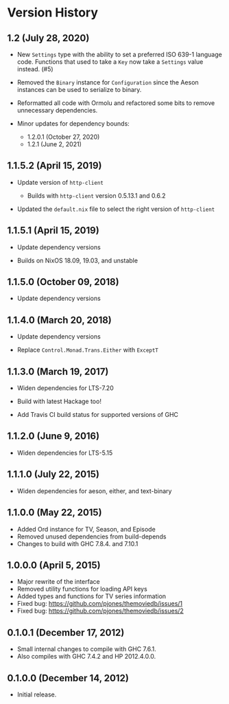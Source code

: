 # Version History

## 1.2 (July 28, 2020)

  - New `Settings` type with the ability to set a preferred ISO 639-1
    language code.  Functions that used to take a `Key` now take a
    `Settings` value instead.  (#5)

  - Removed the `Binary` instance for `Configuration` since the Aeson
    instances can be used to serialize to binary.

  - Reformatted all code with Ormolu and refactored some bits to
    remove unnecessary dependencies.

  - Minor updates for dependency bounds:

    - 1.2.0.1 (October 27, 2020)
    - 1.2.1 (June 2, 2021)

## 1.1.5.2 (April 15, 2019)

  - Update version of `http-client`

    - Builds with `http-client` version 0.5.13.1 and 0.6.2

  - Updated the `default.nix` file to select the right version of `http-client`

## 1.1.5.1 (April 15, 2019)

  - Update dependency versions

  - Builds on NixOS 18.09, 19.03, and unstable

## 1.1.5.0 (October 09, 2018)

  - Update dependency versions

## 1.1.4.0 (March 20, 2018)

  - Update dependency versions

  - Replace `Control.Monad.Trans.Either` with `ExceptT`

## 1.1.3.0 (March 19, 2017)

  - Widen dependencies for LTS-7.20

  - Build with latest Hackage too!

  - Add Travis CI build status for supported versions of GHC

## 1.1.2.0 (June 9, 2016)

  - Widen dependencies for LTS-5.15

## 1.1.1.0 (July 22, 2015)

  - Widen dependencies for aeson, either, and text-binary

## 1.1.0.0 (May 22, 2015)

  - Added Ord instance for TV, Season, and Episode
  - Removed unused dependencies from build-depends
  - Changes to build with GHC 7.8.4. and 7.10.1

## 1.0.0.0 (April 5, 2015)

  - Major rewrite of the interface
  - Removed utility functions for loading API keys
  - Added types and functions for TV series information
  - Fixed bug: https://github.com/pjones/themoviedb/issues/1
  - Fixed bug: https://github.com/pjones/themoviedb/issues/2

## 0.1.0.1 (December 17, 2012)

  - Small internal changes to compile with GHC 7.6.1.
  - Also compiles with GHC 7.4.2 and HP 2012.4.0.0.

## 0.1.0.0 (December 14, 2012)

  - Initial release.
